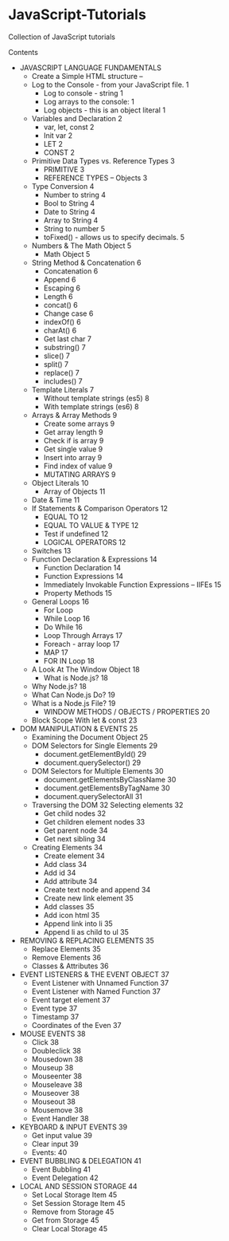 # JavaScript-Tutorials
Collection of JavaScript tutorials

Contents
- JAVASCRIPT LANGUAGE FUNDAMENTALS	
  - Create a Simple HTML structure –	
  - Log to the Console - from your JavaScript file.	1
	- Log to console - string	1
	- Log arrays to the console:	1
	- Log objects - this is an object literal	1
  - Variables and Declaration	2
	- var, let, const	2
	- Init var	2
	- LET	2
	- CONST	2
  - Primitive Data Types vs. Reference Types	3
	- PRIMITIVE	3
	- REFERENCE TYPES – Objects	3
  - Type Conversion	4
	- Number to string	4
	- Bool to String	4
	- Date to String	4
	- Array to String	4
	- String to number	5
	- toFixed() - allows us to specify decimals.	5
  - Numbers & The Math Object	5
	- Math Object	5
  - String Method & Concatenation	6
	- Concatenation	6
	- Append	6
	- Escaping	6
	- Length	6
	- concat()	6
	- Change case	6
	- indexOf()	6
	- charAt()	6
	- Get last char	7
	- substring()	7
	- slice()	7
	- split()	7
	- replace()	7
	- includes()	7
  - Template Literals	7
	- Without template strings (es5)	8
	- With template strings (es6)	8
  - Arrays & Array Methods	9
	- Create some arrays	9
	- Get array length	9
	- Check if is array	9
	- Get single value	9
	- Insert into array	9
	- Find index of value	9
	- MUTATING ARRAYS	9
  - Object Literals	10
	- Array of Objects	11
  - Date & Time	11
  - If Statements & Comparison Operators	12
	- EQUAL TO	12
	- EQUAL TO VALUE & TYPE	12
	- Test if undefined	12
	- LOGICAL OPERATORS	12
  - Switches	13
  - Function Declaration & Expressions	14
	- Function Declaration	14
	- Function Expressions	14
	- Immediately Invokable Function Expressions – IIFEs	15
	- Property Methods	15
  - General Loops 16
	- For Loop
	- While Loop	16
	- Do While 	16
	- Loop Through Arrays	17
	- Foreach - array loop	17
	- MAP	17
	- FOR IN Loop	18
  - A Look At The Window Object	18
	- What is Node.js?	18
  - Why Node.js?	18
  - What Can Node.js Do?	19
  - What is a Node.js File?	19
	- WINDOW METHODS / OBJECTS / PROPERTIES	20
  - Block Scope With let & const	23
- DOM MANIPULATION & EVENTS	25
  - Examining the Document Object	25
  - DOM Selectors for Single Elements	29
	- document.getElementById()	29
	- document.querySelector()	29
  - DOM Selectors for Multiple Elements	30
	- document.getElementsByClassName	30
	- document.getElementsByTagName	30
	- document.querySelectorAll	31
  - Traversing the DOM	32
	Selecting elements	32
	- Get child nodes	32
	- Get children element nodes	33
	- Get parent node	34
	- Get next sibling	34
  - Creating Elements	34
	- Create element	34
	- Add class	34
	- Add id	34
	- Add attribute	34
	- Create text node and append	34
	- Create new link element	35
	- Add classes	35
	- Add icon html	35
	- Append link into li	35
	- Append li as child to ul	35
- REMOVING & REPLACING ELEMENTS	35
  - Replace Elements	35
  - Remove Elements	36
  - Classes & Attributes	36
- EVENT LISTENERS & THE EVENT OBJECT	37
	- Event Listener with Unnamed Function	37
	- Event Listener with Named Function	37
	- Event target element	37
	- Event type	37
	- Timestamp	37
	- Coordinates of the Even	37
- MOUSE EVENTS	38
	- Click	38
	- Doubleclick	38
	- Mousedown	38
	- Mouseup	38
	- Mouseenter	38
	- Mouseleave	38
	- Mouseover	38
	- Mouseout	38
	- Mousemove	38
	- Event Handler	38
- KEYBOARD & INPUT EVENTS	39
	- Get input value	39
	- Clear input	39
	- Events:	40
- EVENT BUBBLING & DELEGATION	41
  - Event Bubbling	41
  - Event Delegation	42
- LOCAL AND SESSION STORAGE	44
  - Set Local Storage Item	45
  - Set Session Storage Item	45
  - Remove from Storage	45
  - Get from Storage	45
  - Clear Local Storage	45



